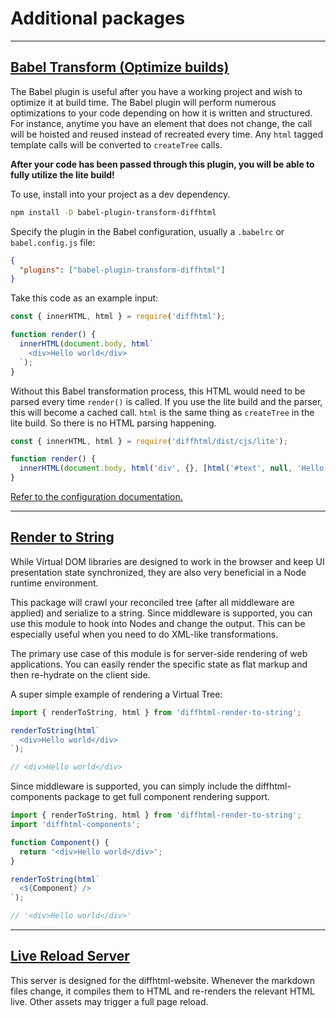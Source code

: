 # Additional packages

<a name="babel-transform"></a>

---

## <a href="#babel-transform">Babel Transform (Optimize builds)</a>

The Babel plugin is useful after you have a working project and wish to
optimize it at build time. The Babel plugin will perform numerous optimizations
to your code depending on how it is written and structured. For instance,
anytime you have an element that does not change, the call will be hoisted and
reused instead of recreated every time. Any `html` tagged template calls will
be converted to `createTree` calls.

**After your code has been passed through this plugin, you will be able to fully
utilize the lite build!**

To use, install into your project as a dev dependency.

``` sh
npm install -D babel-plugin-transform-diffhtml
```

Specify the plugin in the Babel configuration, usually a `.babelrc` or
`babel.config.js` file:

```json
{
  "plugins": ["babel-plugin-transform-diffhtml"]
}
```

Take this code as an example input:

```javascript
const { innerHTML, html } = require('diffhtml');

function render() {
  innerHTML(document.body, html`
    <div>Hello world</div>
  `);
}
```

Without this Babel transformation process, this HTML would need to be parsed
every time `render()` is called. If you use the lite build and the parser,
this will become a cached call. `html` is the same thing as `createTree` in the
lite build. So there is no HTML parsing happening.

```javascript
const { innerHTML, html } = require('diffhtml/dist/cjs/lite');

function render() {
  innerHTML(document.body, html('div', {}, [html('#text', null, 'Hello world')]));
}
```

[Refer to the configuration documentation.](https://github.com/tbranyen/diffhtml/tree/master/packages/babel-plugin-transform-diffhtml#-diffhtml-babel-transform-plugin)

<a name="#render-to-string"></a>

---

## <a href="#render-to-string">Render to String</a>

While Virtual DOM libraries are designed to work in the browser and keep UI
presentation state synchronized, they are also very beneficial in a Node
runtime environment.

This package will crawl your reconciled tree (after all middleware are applied)
and serialize to a string. Since middleware is supported, you can use this
module to hook into Nodes and change the output. This can be especially useful
when you need to do XML-like transformations.

The primary use case of this module is for server-side rendering of web
applications. You can easily render the specific state as flat markup and then
re-hydrate on the client side.

A super simple example of rendering a Virtual Tree:

```javascript
import { renderToString, html } from 'diffhtml-render-to-string';

renderToString(html`
  <div>Hello world</div>
`);

// <div>Hello world</div>
```

Since middleware is supported, you can simply include the diffhtml-components
package to get full component rendering support.

```javascript
import { renderToString, html } from 'diffhtml-render-to-string';
import 'diffhtml-components';

function Component() {
  return '<div>Hello world</div>';
}

renderToString(html`
  <${Component} />
`);

// '<div>Hello world</div>'
```


<a name="#live-reload-server"></a>

---


## <a href="#live-reload-server">Live Reload Server</a>

This server is designed for the diffhtml-website. Whenever the markdown files
change, it compiles them to HTML and re-renders the relevant HTML live. Other
assets may trigger a full page reload.
